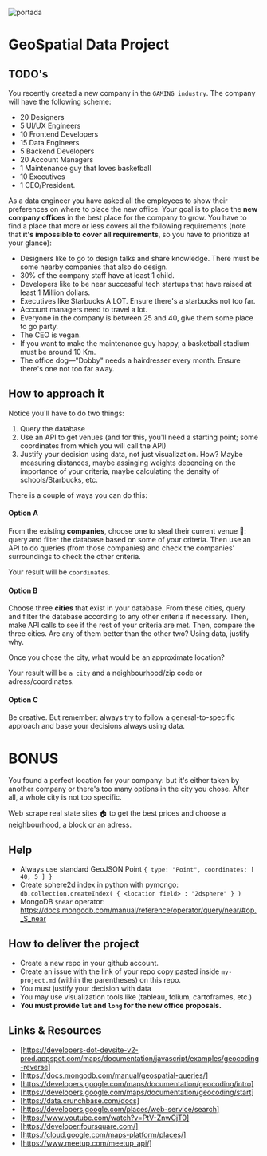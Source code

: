 ![portada](https://github.com/ironhack-datalabs/datamad1020-rev/blob/master/projects/W4-geospatial-data-project/portada.jpg)

# GeoSpatial Data Project

## TODO's

You recently created a new company in the `GAMING industry`. The company will have the following scheme:

- 20 Designers
- 5 UI/UX Engineers
- 10 Frontend Developers
- 15 Data Engineers
- 5 Backend Developers
- 20 Account Managers
- 1 Maintenance guy that loves basketball
- 10 Executives
- 1 CEO/President.


As a data engineer you have asked all the employees to show their preferences on where to place the new office. Your goal is to place the **new company offices** in the best place for the company to grow. You have to find a place that more or less covers all the following requirements (note that **it's impossible to cover all requirements**, so you have to prioritize at your glance):

- Designers like to go to design talks and share knowledge. There must be some nearby companies that also do design.
- 30% of the company staff have at least 1 child.
- Developers like to be near successful tech startups that have raised at least 1 Million dollars.
- Executives like Starbucks A LOT. Ensure there's a starbucks not too far.
- Account managers need to travel a lot.
- Everyone in the company is between 25 and 40, give them some place to go party.
- The CEO is vegan.
- If you want to make the maintenance guy happy, a basketball stadium must be around 10 Km.
- The office dog—"Dobby" needs a hairdresser every month. Ensure there's one not too far away.

## How to approach it

Notice you'll have to do two things: 

1. Query the database
2. Use an API to get venues (and for this, you'll need a starting point; some coordinates from which you will call the API)
3. Justify your decision using data, not just visualization. How? Maybe measuring distances, maybe assinging weights depending on the importance of your criteria, maybe calculating the density of schools/Starbucks, etc.

There is a couple of ways you can do this: 
#### Option A
From the existing **companies**, choose one to steal their current venue 🥷: query and filter the database based on some of your criteria. Then use an API to do queries (from those companies) and check the companies' surroundings to check the other criteria.

Your result will be `coordinates`.

#### Option B
Choose three **cities** that exist in your database. From these cities, query and filter the database according to any other criteria if necessary. Then, make API calls to see if the rest of your criteria are met. Then, compare the three cities. Are any of them better than the other two? Using data, justify why. 

Once you chose the city, what would be an approximate location?

Your result will be `a city` and a neighbourhood/zip code or adress/coordinates.

#### Option C
Be creative. But remember: always try to follow a general-to-specific approach and base your decisions always using data. 


# BONUS

You found a perfect location for your company: but it's either taken by another company or there's too many options in the city you chose. After all, a whole city is not too specific.

Web scrape real state sites 🏠 to get the best prices and choose a neighbourhood, a block or an adress.
## Help

- Always use standard GeoJSON Point `{ type: "Point", coordinates: [ 40, 5 ] }`
- Create sphere2d index in python with pymongo: `db.collection.createIndex( { <location field> : "2dsphere" } )`
- MongoDB `$near` operator: <https://docs.mongodb.com/manual/reference/operator/query/near/#op._S_near>

## How to deliver the project

- Create a new repo in your github account.
- Create an issue with the link of your repo copy pasted inside `my-project.md` (within the parentheses) on this repo.
- You must justify your decision with data
- You may use visualization tools like (tableau, folium, cartoframes, etc.)
- **You must provide `lat` and `long` for the new office proposals.**

## Links & Resources

- [https://developers-dot-devsite-v2-prod.appspot.com/maps/documentation/javascript/examples/geocoding-reverse]
- [https://docs.mongodb.com/manual/geospatial-queries/]
- [https://developers.google.com/maps/documentation/geocoding/intro]
- [https://developers.google.com/maps/documentation/geocoding/start]
- [https://data.crunchbase.com/docs]
- [https://developers.google.com/places/web-service/search]
- [https://www.youtube.com/watch?v=PtV-ZnwCjT0]
- [https://developer.foursquare.com/]
- [https://cloud.google.com/maps-platform/places/]
- [https://www.meetup.com/meetup_api/]
